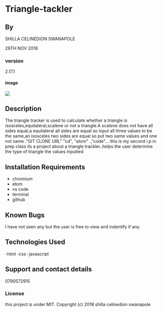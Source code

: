 # Triangle-tackler

## By 
 SHILLA CELINEDION SWANAPOLE
 
 29TH NOV 2018
 
 ### version
 2.17.1
 
 #### image
 <img src="http://mathworld.wolfram.com/images/eps-gif/Triangles_750.gif">
 
## Description
The triangle tracker is used to calculate whether a triangle is isosceles,equilateral,scalene or not a triangle.A scalene does not have all sides equal,a equilateral all sides are equal so input all three values to be the same,an isosceles two sides are equal so put two same values and one not same ."GIT CLONE URL" "cd", "atom" .,"code"...
this is my second i.p in prep class its a project about a triangle trackler..helps the user determine the type of triangle the values inputted

## Installation Requirements
* chromium
* atom
* vs code
* terminal
* github

## Known Bugs
I have not seen any but the user is free to view and indentify if any.

## Technologies Used
-html
-css
-javascript

## Support and contact details
0790572915

### License
this project is under MIT.
Copyright (c) 2018 shilla celinedion swanapole
